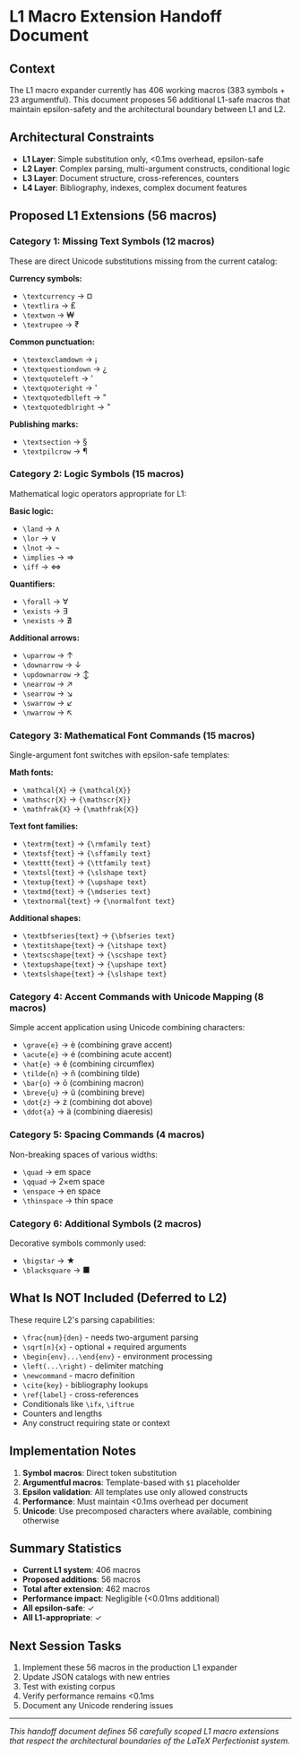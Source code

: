 # L1 Macro Extension Handoff Document

## Context
The L1 macro expander currently has 406 working macros (383 symbols + 23 argumentful). This document proposes 56 additional L1-safe macros that maintain epsilon-safety and the architectural boundary between L1 and L2.

## Architectural Constraints
- **L1 Layer**: Simple substitution only, <0.1ms overhead, epsilon-safe
- **L2 Layer**: Complex parsing, multi-argument constructs, conditional logic
- **L3 Layer**: Document structure, cross-references, counters
- **L4 Layer**: Bibliography, indexes, complex document features

## Proposed L1 Extensions (56 macros)

### Category 1: Missing Text Symbols (12 macros)
These are direct Unicode substitutions missing from the current catalog:

**Currency symbols:**
- `\textcurrency` → ¤
- `\textlira` → ₤  
- `\textwon` → ₩
- `\textrupee` → ₹

**Common punctuation:**
- `\textexclamdown` → ¡
- `\textquestiondown` → ¿
- `\textquoteleft` → '
- `\textquoteright` → '
- `\textquotedblleft` → "
- `\textquotedblright` → "

**Publishing marks:**
- `\textsection` → §
- `\textpilcrow` → ¶

### Category 2: Logic Symbols (15 macros)
Mathematical logic operators appropriate for L1:

**Basic logic:**
- `\land` → ∧
- `\lor` → ∨
- `\lnot` → ¬
- `\implies` → ⇒
- `\iff` → ⇔

**Quantifiers:**
- `\forall` → ∀
- `\exists` → ∃
- `\nexists` → ∄

**Additional arrows:**
- `\uparrow` → ↑
- `\downarrow` → ↓
- `\updownarrow` → ↕
- `\nearrow` → ↗
- `\searrow` → ↘
- `\swarrow` → ↙
- `\nwarrow` → ↖

### Category 3: Mathematical Font Commands (15 macros)
Single-argument font switches with epsilon-safe templates:

**Math fonts:**
- `\mathcal{X}` → `{\mathcal{X}}`
- `\mathscr{X}` → `{\mathscr{X}}`
- `\mathfrak{X}` → `{\mathfrak{X}}`

**Text font families:**
- `\textrm{text}` → `{\rmfamily text}`
- `\textsf{text}` → `{\sffamily text}`
- `\texttt{text}` → `{\ttfamily text}`
- `\textsl{text}` → `{\slshape text}`
- `\textup{text}` → `{\upshape text}`
- `\textmd{text}` → `{\mdseries text}`
- `\textnormal{text}` → `{\normalfont text}`

**Additional shapes:**
- `\textbfseries{text}` → `{\bfseries text}`
- `\textitshape{text}` → `{\itshape text}`
- `\textscshape{text}` → `{\scshape text}`
- `\textupshape{text}` → `{\upshape text}`
- `\textslshape{text}` → `{\slshape text}`

### Category 4: Accent Commands with Unicode Mapping (8 macros)
Simple accent application using Unicode combining characters:

- `\grave{e}` → è (combining grave accent)
- `\acute{e}` → é (combining acute accent)
- `\hat{e}` → ê (combining circumflex)
- `\tilde{n}` → ñ (combining tilde)
- `\bar{o}` → ō (combining macron)
- `\breve{u}` → ŭ (combining breve)
- `\dot{z}` → ż (combining dot above)
- `\ddot{a}` → ä (combining diaeresis)

### Category 5: Spacing Commands (4 macros)
Non-breaking spaces of various widths:

- `\quad` → em space
- `\qquad` → 2×em space
- `\enspace` → en space
- `\thinspace` → thin space

### Category 6: Additional Symbols (2 macros)
Decorative symbols commonly used:

- `\bigstar` → ★
- `\blacksquare` → ■

## What Is NOT Included (Deferred to L2)

These require L2's parsing capabilities:
- `\frac{num}{den}` - needs two-argument parsing
- `\sqrt[n]{x}` - optional + required arguments
- `\begin{env}...\end{env}` - environment processing
- `\left(...\right)` - delimiter matching
- `\newcommand` - macro definition
- `\cite{key}` - bibliography lookups
- `\ref{label}` - cross-references
- Conditionals like `\ifx`, `\iftrue`
- Counters and lengths
- Any construct requiring state or context

## Implementation Notes

1. **Symbol macros**: Direct token substitution
2. **Argumentful macros**: Template-based with `$1` placeholder
3. **Epsilon validation**: All templates use only allowed constructs
4. **Performance**: Must maintain <0.1ms overhead per document
5. **Unicode**: Use precomposed characters where available, combining otherwise

## Summary Statistics
- **Current L1 system**: 406 macros
- **Proposed additions**: 56 macros
- **Total after extension**: 462 macros
- **Performance impact**: Negligible (<0.01ms additional)
- **All epsilon-safe**: ✓
- **All L1-appropriate**: ✓

## Next Session Tasks
1. Implement these 56 macros in the production L1 expander
2. Update JSON catalogs with new entries
3. Test with existing corpus
4. Verify performance remains <0.1ms
5. Document any Unicode rendering issues

---
*This handoff document defines 56 carefully scoped L1 macro extensions that respect the architectural boundaries of the LaTeX Perfectionist system.*